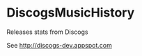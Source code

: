 DiscogsMusicHistory
===================

Releases stats from Discogs

See http://discogs-dev.appspot.com
